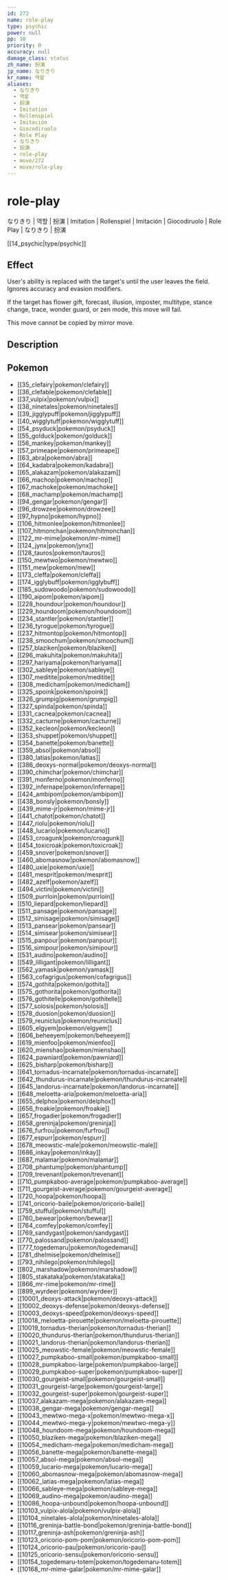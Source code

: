 ```yaml
---
id: 272
name: role-play
type: psychic
power: null
pp: 10
priority: 0
accuracy: null
damage_class: status
zh_name: 扮演
jp_name: なりきり
kr_name: 역할
aliases:
  - なりきり
  - 역할
  - 扮演
  - Imitation
  - Rollenspiel
  - Imitación
  - Giocodiruolo
  - Role Play
  - なりきり
  - 扮演
  - role-play
  - move/272
  - move/role-play
---
```

# role-play
    
なりきり | 역할 | 扮演 | Imitation | Rollenspiel | Imitación | Giocodiruolo | Role Play | なりきり | 扮演

[[14_psychic|type/psychic]]

## Effect

User's ability is replaced with the target's until the user leaves the field.  Ignores accuracy and evasion modifiers.

If the target has flower gift, forecast, illusion, imposter, multitype, stance change, trace, wonder guard, or zen mode, this move will fail.

This move cannot be copied by mirror move.

## Description



## Pokemon

- [[35_clefairy|pokemon/clefairy]]
- [[36_clefable|pokemon/clefable]]
- [[37_vulpix|pokemon/vulpix]]
- [[38_ninetales|pokemon/ninetales]]
- [[39_jigglypuff|pokemon/jigglypuff]]
- [[40_wigglytuff|pokemon/wigglytuff]]
- [[54_psyduck|pokemon/psyduck]]
- [[55_golduck|pokemon/golduck]]
- [[56_mankey|pokemon/mankey]]
- [[57_primeape|pokemon/primeape]]
- [[63_abra|pokemon/abra]]
- [[64_kadabra|pokemon/kadabra]]
- [[65_alakazam|pokemon/alakazam]]
- [[66_machop|pokemon/machop]]
- [[67_machoke|pokemon/machoke]]
- [[68_machamp|pokemon/machamp]]
- [[94_gengar|pokemon/gengar]]
- [[96_drowzee|pokemon/drowzee]]
- [[97_hypno|pokemon/hypno]]
- [[106_hitmonlee|pokemon/hitmonlee]]
- [[107_hitmonchan|pokemon/hitmonchan]]
- [[122_mr-mime|pokemon/mr-mime]]
- [[124_jynx|pokemon/jynx]]
- [[128_tauros|pokemon/tauros]]
- [[150_mewtwo|pokemon/mewtwo]]
- [[151_mew|pokemon/mew]]
- [[173_cleffa|pokemon/cleffa]]
- [[174_igglybuff|pokemon/igglybuff]]
- [[185_sudowoodo|pokemon/sudowoodo]]
- [[190_aipom|pokemon/aipom]]
- [[228_houndour|pokemon/houndour]]
- [[229_houndoom|pokemon/houndoom]]
- [[234_stantler|pokemon/stantler]]
- [[236_tyrogue|pokemon/tyrogue]]
- [[237_hitmontop|pokemon/hitmontop]]
- [[238_smoochum|pokemon/smoochum]]
- [[257_blaziken|pokemon/blaziken]]
- [[296_makuhita|pokemon/makuhita]]
- [[297_hariyama|pokemon/hariyama]]
- [[302_sableye|pokemon/sableye]]
- [[307_meditite|pokemon/meditite]]
- [[308_medicham|pokemon/medicham]]
- [[325_spoink|pokemon/spoink]]
- [[326_grumpig|pokemon/grumpig]]
- [[327_spinda|pokemon/spinda]]
- [[331_cacnea|pokemon/cacnea]]
- [[332_cacturne|pokemon/cacturne]]
- [[352_kecleon|pokemon/kecleon]]
- [[353_shuppet|pokemon/shuppet]]
- [[354_banette|pokemon/banette]]
- [[359_absol|pokemon/absol]]
- [[380_latias|pokemon/latias]]
- [[386_deoxys-normal|pokemon/deoxys-normal]]
- [[390_chimchar|pokemon/chimchar]]
- [[391_monferno|pokemon/monferno]]
- [[392_infernape|pokemon/infernape]]
- [[424_ambipom|pokemon/ambipom]]
- [[438_bonsly|pokemon/bonsly]]
- [[439_mime-jr|pokemon/mime-jr]]
- [[441_chatot|pokemon/chatot]]
- [[447_riolu|pokemon/riolu]]
- [[448_lucario|pokemon/lucario]]
- [[453_croagunk|pokemon/croagunk]]
- [[454_toxicroak|pokemon/toxicroak]]
- [[459_snover|pokemon/snover]]
- [[460_abomasnow|pokemon/abomasnow]]
- [[480_uxie|pokemon/uxie]]
- [[481_mesprit|pokemon/mesprit]]
- [[482_azelf|pokemon/azelf]]
- [[494_victini|pokemon/victini]]
- [[509_purrloin|pokemon/purrloin]]
- [[510_liepard|pokemon/liepard]]
- [[511_pansage|pokemon/pansage]]
- [[512_simisage|pokemon/simisage]]
- [[513_pansear|pokemon/pansear]]
- [[514_simisear|pokemon/simisear]]
- [[515_panpour|pokemon/panpour]]
- [[516_simipour|pokemon/simipour]]
- [[531_audino|pokemon/audino]]
- [[549_lilligant|pokemon/lilligant]]
- [[562_yamask|pokemon/yamask]]
- [[563_cofagrigus|pokemon/cofagrigus]]
- [[574_gothita|pokemon/gothita]]
- [[575_gothorita|pokemon/gothorita]]
- [[576_gothitelle|pokemon/gothitelle]]
- [[577_solosis|pokemon/solosis]]
- [[578_duosion|pokemon/duosion]]
- [[579_reuniclus|pokemon/reuniclus]]
- [[605_elgyem|pokemon/elgyem]]
- [[606_beheeyem|pokemon/beheeyem]]
- [[619_mienfoo|pokemon/mienfoo]]
- [[620_mienshao|pokemon/mienshao]]
- [[624_pawniard|pokemon/pawniard]]
- [[625_bisharp|pokemon/bisharp]]
- [[641_tornadus-incarnate|pokemon/tornadus-incarnate]]
- [[642_thundurus-incarnate|pokemon/thundurus-incarnate]]
- [[645_landorus-incarnate|pokemon/landorus-incarnate]]
- [[648_meloetta-aria|pokemon/meloetta-aria]]
- [[655_delphox|pokemon/delphox]]
- [[656_froakie|pokemon/froakie]]
- [[657_frogadier|pokemon/frogadier]]
- [[658_greninja|pokemon/greninja]]
- [[676_furfrou|pokemon/furfrou]]
- [[677_espurr|pokemon/espurr]]
- [[678_meowstic-male|pokemon/meowstic-male]]
- [[686_inkay|pokemon/inkay]]
- [[687_malamar|pokemon/malamar]]
- [[708_phantump|pokemon/phantump]]
- [[709_trevenant|pokemon/trevenant]]
- [[710_pumpkaboo-average|pokemon/pumpkaboo-average]]
- [[711_gourgeist-average|pokemon/gourgeist-average]]
- [[720_hoopa|pokemon/hoopa]]
- [[741_oricorio-baile|pokemon/oricorio-baile]]
- [[759_stufful|pokemon/stufful]]
- [[760_bewear|pokemon/bewear]]
- [[764_comfey|pokemon/comfey]]
- [[769_sandygast|pokemon/sandygast]]
- [[770_palossand|pokemon/palossand]]
- [[777_togedemaru|pokemon/togedemaru]]
- [[781_dhelmise|pokemon/dhelmise]]
- [[793_nihilego|pokemon/nihilego]]
- [[802_marshadow|pokemon/marshadow]]
- [[805_stakataka|pokemon/stakataka]]
- [[866_mr-rime|pokemon/mr-rime]]
- [[899_wyrdeer|pokemon/wyrdeer]]
- [[10001_deoxys-attack|pokemon/deoxys-attack]]
- [[10002_deoxys-defense|pokemon/deoxys-defense]]
- [[10003_deoxys-speed|pokemon/deoxys-speed]]
- [[10018_meloetta-pirouette|pokemon/meloetta-pirouette]]
- [[10019_tornadus-therian|pokemon/tornadus-therian]]
- [[10020_thundurus-therian|pokemon/thundurus-therian]]
- [[10021_landorus-therian|pokemon/landorus-therian]]
- [[10025_meowstic-female|pokemon/meowstic-female]]
- [[10027_pumpkaboo-small|pokemon/pumpkaboo-small]]
- [[10028_pumpkaboo-large|pokemon/pumpkaboo-large]]
- [[10029_pumpkaboo-super|pokemon/pumpkaboo-super]]
- [[10030_gourgeist-small|pokemon/gourgeist-small]]
- [[10031_gourgeist-large|pokemon/gourgeist-large]]
- [[10032_gourgeist-super|pokemon/gourgeist-super]]
- [[10037_alakazam-mega|pokemon/alakazam-mega]]
- [[10038_gengar-mega|pokemon/gengar-mega]]
- [[10043_mewtwo-mega-x|pokemon/mewtwo-mega-x]]
- [[10044_mewtwo-mega-y|pokemon/mewtwo-mega-y]]
- [[10048_houndoom-mega|pokemon/houndoom-mega]]
- [[10050_blaziken-mega|pokemon/blaziken-mega]]
- [[10054_medicham-mega|pokemon/medicham-mega]]
- [[10056_banette-mega|pokemon/banette-mega]]
- [[10057_absol-mega|pokemon/absol-mega]]
- [[10059_lucario-mega|pokemon/lucario-mega]]
- [[10060_abomasnow-mega|pokemon/abomasnow-mega]]
- [[10062_latias-mega|pokemon/latias-mega]]
- [[10066_sableye-mega|pokemon/sableye-mega]]
- [[10069_audino-mega|pokemon/audino-mega]]
- [[10086_hoopa-unbound|pokemon/hoopa-unbound]]
- [[10103_vulpix-alola|pokemon/vulpix-alola]]
- [[10104_ninetales-alola|pokemon/ninetales-alola]]
- [[10116_greninja-battle-bond|pokemon/greninja-battle-bond]]
- [[10117_greninja-ash|pokemon/greninja-ash]]
- [[10123_oricorio-pom-pom|pokemon/oricorio-pom-pom]]
- [[10124_oricorio-pau|pokemon/oricorio-pau]]
- [[10125_oricorio-sensu|pokemon/oricorio-sensu]]
- [[10154_togedemaru-totem|pokemon/togedemaru-totem]]
- [[10168_mr-mime-galar|pokemon/mr-mime-galar]]

